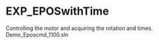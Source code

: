 # EXP_EPOSwithTime
Controlling the motor and acquiring the rotation and times. Demo_Eposcmd_1100.sln
